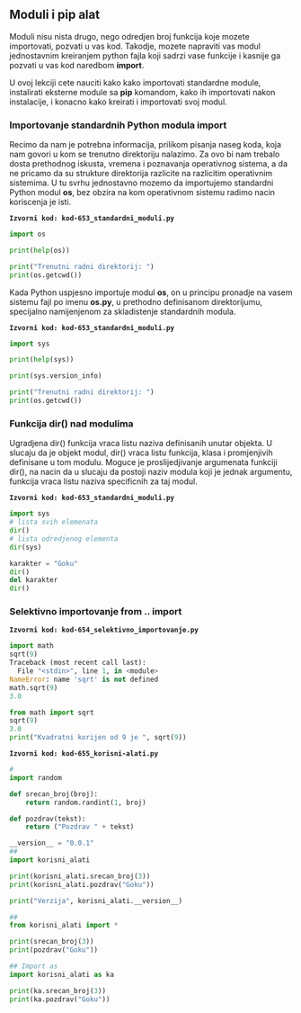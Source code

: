 
<div style="page-break-after: always;"></div>

## Moduli i pip alat

Moduli nisu nista drugo, nego odredjen broj funkcija koje mozete importovati, 
pozvati u vas kod. Takodje, mozete napraviti vas modul jednostavnim kreiranjem
python fajla koji sadrzi vase funkcije i kasnije ga pozvati u vas kod naredbom
**import**. 

U ovoj lekciji cete nauciti kako kako importovati standardne module, 
instalirati eksterne module sa **pip** komandom, kako ih importovati nakon 
instalacije, i konacno kako kreirati i importovati svoj modul. 

### Importovanje standardnih Python modula **import** 

Recimo da nam je potrebna informacija, prilikom pisanja naseg koda, koja nam
govori u kom se trenutno direktoriju nalazimo. Za ovo bi nam trebalo dosta 
prethodnog iskusta, vremena i poznavanja operativnog sistema, a da ne pricamo
da su strukture direktorija razlicite na razlicitim operativnim sistemima. 
U tu svrhu jednostavno mozemo da importujemo standardni Python modul **os**,
bez obzira na kom operativnom sistemu radimo nacin koriscenja je isti.

**`Izvorni kod: kod-653_standardni_moduli.py`**
```python
import os

print(help(os))

print("Trenutni radni direktorij: ")
print(os.getcwd())
```
Kada Python uspjesno importuje modul **os**, on u principu pronadje na vasem 
sistemu fajl po imenu **os.py**, u prethodno definisanom direktorijumu, 
specijalno namijenjenom za skladistenje standardnih modula. 

**`Izvorni kod: kod-653_standardni_moduli.py`**
```python
import sys

print(help(sys))

print(sys.version_info)

print("Trenutni radni direktorij: ")
print(os.getcwd())
```

### Funkcija dir() nad modulima

Ugradjena dir() funkcija vraca listu naziva definisanih unutar objekta. U slucaju da je objekt modul, dir() vraca listu funkcija, klasa i promjenjivih definisane u tom modulu. 
Moguce je proslijedjivanje argumenata funkciji dir(), na nacin da u slucaju da postoji naziv modula koji je jednak argumentu, funkcija vraca listu naziva specificnih za taj modul. 

**`Izvorni kod: kod-653_standardni_moduli.py`**
```python
import sys
# lista svih elemenata
dir()
# lista odredjenog elementa
dir(sys)

karakter = "Goku"
dir()
del karakter
dir()
```

### Selektivno importovanje **from .. import**

**`Izvorni kod: kod-654_selektivno_importovanje.py`**
```python
import math
sqrt(9)
Traceback (most recent call last):
  File "<stdin>", line 1, in <module>
NameError: name 'sqrt' is not defined
math.sqrt(9)
3.0

from math import sqrt
sqrt(9)
3.0
print("Kvadratni korijen od 9 je ", sqrt(9))
```
**`Izvorni kod: kod-655_korisni-alati.py`**
```python
#
import random

def srecan_broj(broj):
    return random.randint(1, broj)

def pozdrav(tekst):
    return ("Pozdrav " + tekst)

__version__ = "0.0.1"
##
import korisni_alati

print(korisni_alati.srecan_broj(3))
print(korisni_alati.pozdrav("Goku"))

print("Verzija", korisni_alati.__version__)

##
from korisni_alati import *

print(srecan_broj(3))
print(pozdrav("Goku"))

## Import as
import korisni_alati as ka

print(ka.srecan_broj(3))
print(ka.pozdrav("Goku"))
```
